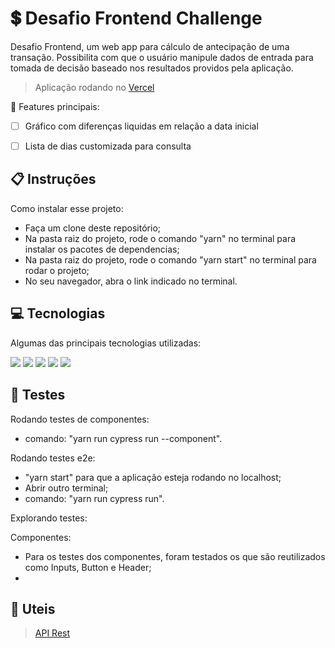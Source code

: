 # :heavy_dollar_sign: Desafio  Frontend Challenge

Desafio Frontend, um web app para cálculo de antecipação de uma transação. Possibilita com que o usuário manipule dados de entrada para tomada de decisão baseado nos resultados providos pela aplicação.

> Aplicação rodando no [Vercel](https://simule-bay.vercel.app/)


💭 Features principais:
- [ ] Gráfico com diferenças liquidas em relação a data inicial
- [ ] Lista de dias customizada para consulta


## 📋 Instruções

Como instalar esse projeto:

- Faça um clone deste repositório;
- Na pasta raiz do projeto, rode o comando "yarn" no terminal para instalar os pacotes de dependencias;
- Na pasta raiz do projeto, rode o comando "yarn start" no terminal para rodar o projeto;
- No seu navegador, abra o link indicado no terminal.


## 💻 Tecnologias

Algumas das principais tecnologias utilizadas:

  <img src="https://img.shields.io/badge/React-20232A?style=for-the-badge&logo=react&logoColor=61DAFB" /> <img src="https://img.shields.io/badge/Cypress-17202C?style=for-the-badge&logo=cypress&logoColor=white" /> <img src="https://img.shields.io/badge/styled--components-DB7093?style=for-the-badge&logo=styled-components&logoColor=white" /> <img src="https://img.shields.io/badge/JavaScript-323330?style=for-the-badge&logo=javascript&logoColor=F7DF1E" /> <img src="https://img.shields.io/badge/HTML5-E34F26?style=for-the-badge&logo=html5&logoColor=white" />
  


## :checkered_flag: Testes

Rodando testes de componentes:

- comando: "yarn run cypress run --component".

Rodando testes e2e:

- "yarn start" para que a aplicação esteja rodando no localhost;
- Abrir outro terminal;
- comando: "yarn run cypress run".

Explorando testes:
  
  Componentes:

  - Para os testes dos componentes, foram testados os que são reutilizados como Inputs, Button e Header;
  - 


## 🔗 Uteis

> [API Rest](https://frontend-challenge-7bu3nxh76a-uc.a.run.app)
